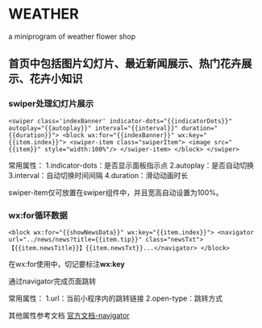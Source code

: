 # WEATHER
a miniprogram of weather flower shop

## 首页中包括图片幻灯片、最近新闻展示、热门花卉展示、花卉小知识

### swiper处理幻灯片展示

`<swiper class='indexBanner' indicator-dots="{{indicatorDots}}"
  autoplay="{{autoplay}}" interval="{{interval}}" duration="{{duration}}">
    <block wx:for="{{indexBanner}}" wx:key="{{item.index}}">
      <swiper-item class="swiperItem">
        <image src="{{item}}" style="width:100%"/>
      </swiper-item>
    </block>
  </swiper>
`

常用属性：
	1.indicator-dots：是否显示面板指示点
	2.autoplay：是否自动切换
	3.interval：自动切换时间间隔
	4.duration：滑动动画时长
		
swiper-item仅可放置在swiper组件中，并且宽高自动设置为100%。

### wx:for循环数据

`<block wx:for="{{showNewsData}}" wx:key="{{item.index}}">
	<navigator url="../news/news?title={{item.tip}}" class="newsTxt">【{{item.newsTitle}}】{{item.newsTxt}}...</navigator>
</block>
`

在wx:for使用中，切记要标注**wx:key**

通过navigator完成页面跳转

常用属性：
	1.url：当前小程序内的跳转链接
	2.open-type：跳转方式
		
其他属性参考文档 [官方文档-navigator](https://developers.weixin.qq.com/miniprogram/dev/component/navigator.html)

